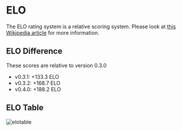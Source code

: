 # ELO

The ELO rating system is a relative scoring system.
Please look at [this Wikipedia article][wiki] for more information.

## ELO Difference

These scores are relative to version 0.3.0

* v0.3.1: +133.3 ELO
* v0.3.2: +168.7 ELO
* v0.4.0: +188.2 ELO

## ELO Table

![elotable](https://raw.githubusercontent.com/megalodon-chess/megalodon/main/docs/elo.png)

[wiki]: https://en.wikipedia.org/wiki/Elo_rating_system
